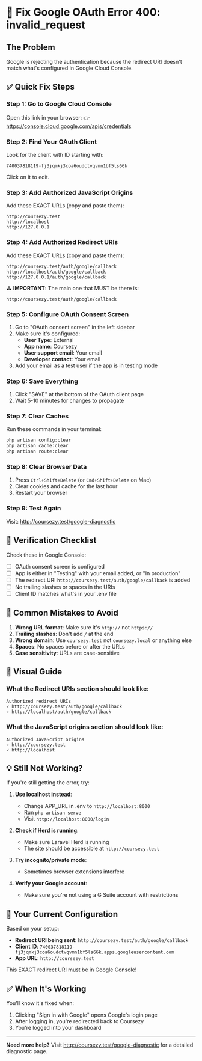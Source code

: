 # 🔧 Fix Google OAuth Error 400: invalid_request

## The Problem
Google is rejecting the authentication because the redirect URI doesn't match what's configured in Google Cloud Console.

## ✅ Quick Fix Steps

### Step 1: Go to Google Cloud Console
Open this link in your browser:
👉 https://console.cloud.google.com/apis/credentials

### Step 2: Find Your OAuth Client
Look for the client with ID starting with:
```
740037818119-fj3jqmkj3coa6oudctvqvmn1bf5ls66k
```
Click on it to edit.

### Step 3: Add Authorized JavaScript Origins
Add these EXACT URLs (copy and paste them):
```
http://coursezy.test
http://localhost
http://127.0.0.1
```

### Step 4: Add Authorized Redirect URIs
Add these EXACT URLs (copy and paste them):
```
http://coursezy.test/auth/google/callback
http://localhost/auth/google/callback
http://127.0.0.1/auth/google/callback
```

⚠️ **IMPORTANT**: The main one that MUST be there is:
```
http://coursezy.test/auth/google/callback
```

### Step 5: Configure OAuth Consent Screen
1. Go to "OAuth consent screen" in the left sidebar
2. Make sure it's configured:
   - **User Type**: External
   - **App name**: Coursezy
   - **User support email**: Your email
   - **Developer contact**: Your email
3. Add your email as a test user if the app is in testing mode

### Step 6: Save Everything
1. Click "SAVE" at the bottom of the OAuth client page
2. Wait 5-10 minutes for changes to propagate

### Step 7: Clear Caches
Run these commands in your terminal:
```bash
php artisan config:clear
php artisan cache:clear
php artisan route:clear
```

### Step 8: Clear Browser Data
1. Press `Ctrl+Shift+Delete` (or `Cmd+Shift+Delete` on Mac)
2. Clear cookies and cache for the last hour
3. Restart your browser

### Step 9: Test Again
Visit: http://coursezy.test/google-diagnostic

## 🎯 Verification Checklist

Check these in Google Console:
- [ ] OAuth consent screen is configured
- [ ] App is either in "Testing" with your email added, or "In production"
- [ ] The redirect URI `http://coursezy.test/auth/google/callback` is added
- [ ] No trailing slashes or spaces in the URIs
- [ ] Client ID matches what's in your .env file

## 🚨 Common Mistakes to Avoid

1. **Wrong URL format**: Make sure it's `http://` not `https://`
2. **Trailing slashes**: Don't add `/` at the end
3. **Wrong domain**: Use `coursezy.test` not `coursezy.local` or anything else
4. **Spaces**: No spaces before or after the URLs
5. **Case sensitivity**: URLs are case-sensitive

## 📸 Visual Guide

### What the Redirect URIs section should look like:
```
Authorized redirect URIs
✓ http://coursezy.test/auth/google/callback
✓ http://localhost/auth/google/callback
```

### What the JavaScript origins section should look like:
```
Authorized JavaScript origins
✓ http://coursezy.test
✓ http://localhost
```

## 💡 Still Not Working?

If you're still getting the error, try:

1. **Use localhost instead**: 
   - Change APP_URL in .env to `http://localhost:8000`
   - Run `php artisan serve`
   - Visit `http://localhost:8000/login`

2. **Check if Herd is running**:
   - Make sure Laravel Herd is running
   - The site should be accessible at `http://coursezy.test`

3. **Try incognito/private mode**:
   - Sometimes browser extensions interfere

4. **Verify your Google account**:
   - Make sure you're not using a G Suite account with restrictions

## 📝 Your Current Configuration

Based on your setup:
- **Redirect URI being sent**: `http://coursezy.test/auth/google/callback`
- **Client ID**: `740037818119-fj3jqmkj3coa6oudctvqvmn1bf5ls66k.apps.googleusercontent.com`
- **App URL**: `http://coursezy.test`

This EXACT redirect URI must be in Google Console!

## ✅ When It's Working

You'll know it's fixed when:
1. Clicking "Sign in with Google" opens Google's login page
2. After logging in, you're redirected back to Coursezy
3. You're logged into your dashboard

---

**Need more help?** Visit http://coursezy.test/google-diagnostic for a detailed diagnostic page.
